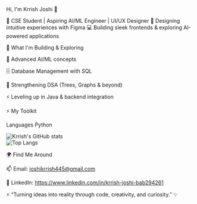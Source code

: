 Hi, I'm Krrish Joshi 👋

🚀 CSE Student | Aspiring AI/ML Engineer | UI/UX Designer
🎨 Designing intuitive experiences with Figma
💻 Building sleek frontends & exploring AI-powered applications

🚧 What I'm Building & Exploring

🤖 Advanced AI/ML concepts

🗄️ Database Management with SQL

🌳 Strengthening DSA (Trees, Graphs & beyond)

⚡ Leveling up in Java & backend integration

⚡ My Toolkit

Languages
Python 


![Krrish's GitHub stats](https://github-readme-stats.vercel.app/api?username=krrish-joshi&show_icons=true&theme=radical)  
![Top Langs](https://github-readme-stats.vercel.app/api/top-langs/?username=krrish-joshi&layout=compact&theme=radical)



🌍 Find Me Around

📫 Email: joshikrrish445@gmail.com

💼 LinkedIn: https://www.linkedin.com/in/krrish-joshi-bab294261

⚡ “Turning ideas into reality through code, creativity, and curiosity.” ✨
